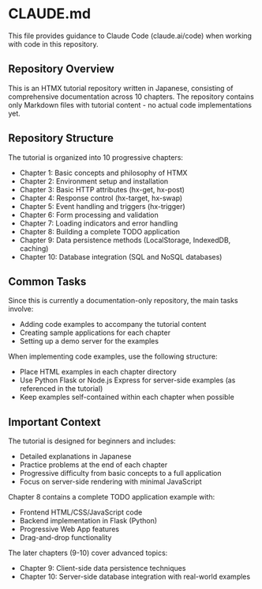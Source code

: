 # CLAUDE.md

This file provides guidance to Claude Code (claude.ai/code) when working with code in this repository.

## Repository Overview

This is an HTMX tutorial repository written in Japanese, consisting of comprehensive documentation across 10 chapters. The repository contains only Markdown files with tutorial content - no actual code implementations yet.

## Repository Structure

The tutorial is organized into 10 progressive chapters:
- Chapter 1: Basic concepts and philosophy of HTMX
- Chapter 2: Environment setup and installation
- Chapter 3: Basic HTTP attributes (hx-get, hx-post)
- Chapter 4: Response control (hx-target, hx-swap)
- Chapter 5: Event handling and triggers (hx-trigger)
- Chapter 6: Form processing and validation
- Chapter 7: Loading indicators and error handling
- Chapter 8: Building a complete TODO application
- Chapter 9: Data persistence methods (LocalStorage, IndexedDB, caching)
- Chapter 10: Database integration (SQL and NoSQL databases)

## Common Tasks

Since this is currently a documentation-only repository, the main tasks involve:
- Adding code examples to accompany the tutorial content
- Creating sample applications for each chapter
- Setting up a demo server for the examples

When implementing code examples, use the following structure:
- Place HTML examples in each chapter directory
- Use Python Flask or Node.js Express for server-side examples (as referenced in the tutorial)
- Keep examples self-contained within each chapter when possible

## Important Context

The tutorial is designed for beginners and includes:
- Detailed explanations in Japanese
- Practice problems at the end of each chapter
- Progressive difficulty from basic concepts to a full application
- Focus on server-side rendering with minimal JavaScript

Chapter 8 contains a complete TODO application example with:
- Frontend HTML/CSS/JavaScript code
- Backend implementation in Flask (Python)
- Progressive Web App features
- Drag-and-drop functionality

The later chapters (9-10) cover advanced topics:
- Chapter 9: Client-side data persistence techniques
- Chapter 10: Server-side database integration with real-world examples